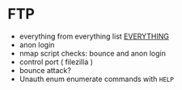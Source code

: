 # FTP
- everything from everything list [EVERYTHING](EVERYTHING.md#everything)
- anon login
- nmap script checks: bounce and anon login
- control port ( filezilla )
- bounce attack?
- Unauth enum enumerate commands with `HELP`

